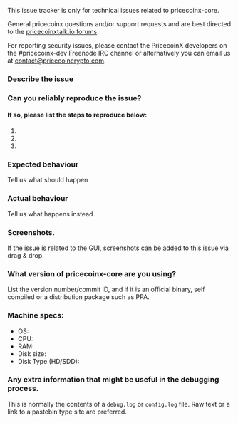 <!--- Remove sections that do not apply -->

This issue tracker is only for technical issues related to pricecoinx-core.

General pricecoinx questions and/or support requests and are best directed to the [pricecoinxtalk.io forums](https://pricecoinxtalk.io/).

For reporting security issues, please contact the PricecoinX developers on the #pricecoinx-dev Freenode IRC channel or alternatively you can email us at contact@pricecoincrypto.com.

### Describe the issue

### Can you reliably reproduce the issue?
#### If so, please list the steps to reproduce below:
1.
2.
3.

### Expected behaviour
Tell us what should happen

### Actual behaviour
Tell us what happens instead

### Screenshots.
If the issue is related to the GUI, screenshots can be added to this issue via drag & drop.

### What version of pricecoinx-core are you using?
List the version number/commit ID, and if it is an official binary, self compiled or a distribution package such as PPA.

### Machine specs:
- OS:
- CPU:
- RAM:
- Disk size:
- Disk Type (HD/SDD):

### Any extra information that might be useful in the debugging process.
This is normally the contents of a `debug.log` or `config.log` file. Raw text or a link to a pastebin type site are preferred.

